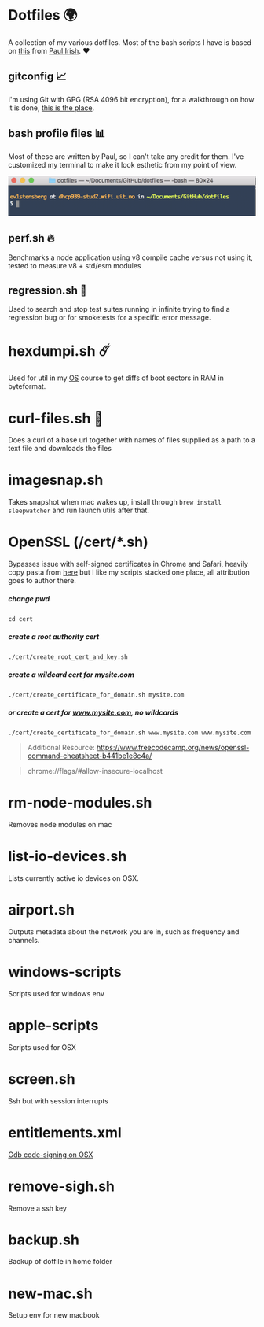 # Dotfiles 🌍

A collection of my various dotfiles. Most of the bash scripts I have is based on [this](https://github.com/paulirish/dotfiles) from [Paul Irish](https://twitter.com/paul_irish). ♥️

## gitconfig 📈

I'm using Git with GPG (RSA 4096 bit encryption), for a walkthrough on how it is done, [this is the place](https://help.github.com/articles/signing-commits/).

## bash profile files 📊

Most of these are written by Paul, so I can't take any credit for them. I've customized my terminal to make it look esthetic from my point of view.

![alt text](https://raw.githubusercontent.com/ev1stensberg/dotfiles/master/image.png)

## perf.sh 🔥

Benchmarks a node application using v8 compile cache versus not using it, tested to measure v8 + std/esm modules

## regression.sh 🚀

Used to search and stop test suites running in infinite trying to find a regression bug or for smoketests for a specific error message.

# hexdumpi.sh ☄️

Used for util in my [OS](https://github.com/uit-inf-2201-s19/uit-inf-2201-s19.github.io) course to get diffs of boot sectors in RAM in byteformat.

# curl-files.sh 🤯

Does a curl of a base url together with names of files supplied as a path to a text file and downloads the files


# imagesnap.sh

Takes snapshot when mac wakes up, install through `brew install sleepwatcher` and run launch utils after that. 

# OpenSSL (/cert/*.sh)

Bypasses issue with self-signed certificates in Chrome and Safari, heavily copy pasta from [here](https://stackoverflow.com/questions/7580508/getting-chrome-to-accept-self-signed-localhost-certificate/43666288#43666288) but I like my scripts stacked one place, all attribution goes to author there.

##### change pwd

`cd cert`
##### create a root authority cert
`./cert/create_root_cert_and_key.sh`

##### create a wildcard cert for mysite.com
`./cert/create_certificate_for_domain.sh mysite.com`

##### or create a cert for www.mysite.com, no wildcards
`./cert/create_certificate_for_domain.sh www.mysite.com www.mysite.com`

> Additional Resource: https://www.freecodecamp.org/news/openssl-command-cheatsheet-b441be1e8c4a/

> chrome://flags/#allow-insecure-localhost

# rm-node-modules.sh

Removes node modules on mac

# list-io-devices.sh

Lists currently active io devices on OSX.

# airport.sh

Outputs metadata about the network you are in, such as frequency and channels.

# windows-scripts

Scripts used for windows env

# apple-scripts

Scripts used for OSX

# screen.sh

Ssh but with session interrupts 

# entitlements.xml

[Gdb code-signing on OSX](https://superuser.com/a/1454510)

# remove-sigh.sh

Remove a ssh key


# backup.sh

Backup of dotfile in home folder

# new-mac.sh


Setup env for new macbook

